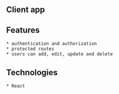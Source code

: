 
## Client app

## Features

    * authentication and authorization
    * protected routes 
    * users can add, edit, update and delete
    
## Technologies

    * React